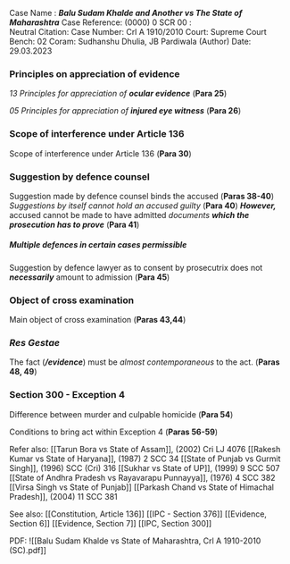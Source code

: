 Case Name : ***Balu Sudam Khalde and Another vs The State of Maharashtra***
Case Reference: (0000) 0 SCR 00 :  
Neutral Citation:
Case Number: Crl A 1910/2010
Court: Supreme Court
Bench: 02
Coram: Sudhanshu Dhulia, JB Pardiwala (Author)
Date: 29.03.2023

### Principles on appreciation of evidence

*13 Principles for appreciation of **ocular evidence*** (**Para 25**)

*05 Principles for appreciation of **injured eye witness*** (**Para 26**)

### Scope of interference under Article 136

Scope of interference under Article 136 (**Para 30**)

### Suggestion by defence counsel

Suggestion made by defence counsel binds the accused (**Paras 38-40**)
	*Suggestions by itself cannot hold an accused guilty* (**Para 40**)
	***However,*** accused cannot be made to have admitted *documents **which the prosecution has to prove*** (**Para 41**)

##### Multiple defences in certain cases permissible

Suggestion by defence lawyer as to consent by prosecutrix does not ***necessarily*** amount to admission (**Para 45**)

### Object of cross examination

Main object of cross examination (**Paras 43,44**)

### *Res Gestae*

The fact (***/evidence***) must be *almost contemporaneous* to the act. (**Paras 48, 49**)

### Section 300 - Exception 4

Difference between murder and culpable homicide (**Para 54**)

Conditions to bring act within Exception 4 (**Paras 56-59**)


Refer also:
[[Tarun Bora vs State of Assam]], (2002) Cri LJ 4076
[[Rakesh Kumar vs State of Haryana]], (1987) 2 SCC 34
[[State of Punjab vs Gurmit Singh]], (1996) SCC (Cri) 316
[[Sukhar vs State of UP]], (1999) 9 SCC 507
[[State of Andhra Pradesh vs Rayavarapu Punnayya]], (1976) 4 SCC 382
[[Virsa Singh vs State of Punjab]]
[[Parkash Chand vs State of Himachal Pradesh]], (2004) 11 SCC 381

See also:
[[Constitution, Article 136]] 
[[IPC - Section 376]]
[[Evidence, Section 6]]
[[Evidence, Section 7]]
[[IPC, Section 300]]

PDF:
![[Balu Sudam Khalde vs State of Maharashtra, Crl A 1910-2010 (SC).pdf]]